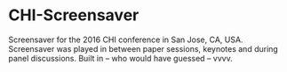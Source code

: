 # CHI-Screensaver
Screensaver for the 2016 CHI conference in San Jose, CA, USA. Screensaver was played in between paper sessions, keynotes and during panel discussions. Built in – who would have guessed – vvvv.
